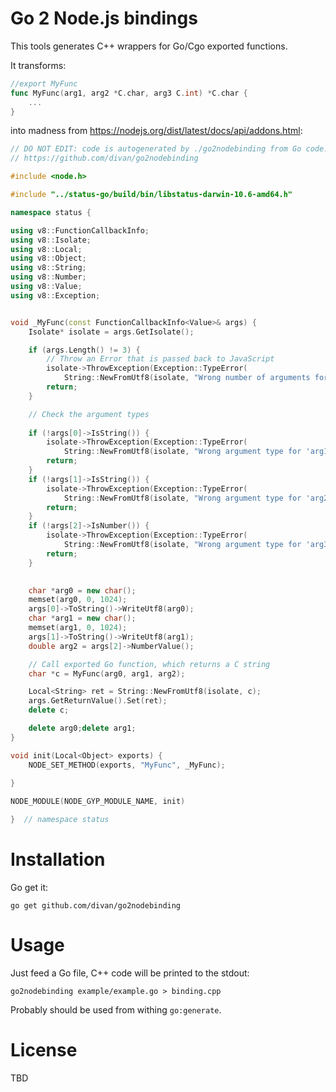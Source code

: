 # Go 2 Node.js bindings

This tools generates C++ wrappers for Go/Cgo exported functions.

It transforms:

```go
//export MyFunc
func MyFunc(arg1, arg2 *C.char, arg3 C.int) *C.char {
	...
}
```

into madness from https://nodejs.org/dist/latest/docs/api/addons.html:

```c++
// DO NOT EDIT: code is autogenerated by ./go2nodebinding from Go code.
// https://github.com/divan/go2nodebinding

#include <node.h>

#include "../status-go/build/bin/libstatus-darwin-10.6-amd64.h"

namespace status {

using v8::FunctionCallbackInfo;
using v8::Isolate;
using v8::Local;
using v8::Object;
using v8::String;
using v8::Number;
using v8::Value;
using v8::Exception;


void _MyFunc(const FunctionCallbackInfo<Value>& args) {
	Isolate* isolate = args.GetIsolate();

	if (args.Length() != 3) {
		// Throw an Error that is passed back to JavaScript
		isolate->ThrowException(Exception::TypeError(
			String::NewFromUtf8(isolate, "Wrong number of arguments for MyFunc")));
		return;
	}

	// Check the argument types
	
	if (!args[0]->IsString()) { 
		isolate->ThrowException(Exception::TypeError(
			String::NewFromUtf8(isolate, "Wrong argument type for 'arg1'")));
		return;
	}
	if (!args[1]->IsString()) { 
		isolate->ThrowException(Exception::TypeError(
			String::NewFromUtf8(isolate, "Wrong argument type for 'arg2'")));
		return;
	}
	if (!args[2]->IsNumber()) { 
		isolate->ThrowException(Exception::TypeError(
			String::NewFromUtf8(isolate, "Wrong argument type for 'arg3'")));
		return;
	}

	
	char *arg0 = new char();
	memset(arg0, 0, 1024);
	args[0]->ToString()->WriteUtf8(arg0); 
	char *arg1 = new char();
	memset(arg1, 0, 1024);
	args[1]->ToString()->WriteUtf8(arg1);  
	double arg2 = args[2]->NumberValue();

	// Call exported Go function, which returns a C string
	char *c = MyFunc(arg0, arg1, arg2);

	Local<String> ret = String::NewFromUtf8(isolate, c);
	args.GetReturnValue().Set(ret);
	delete c;

	delete arg0;delete arg1;
}

void init(Local<Object> exports) {
	NODE_SET_METHOD(exports, "MyFunc", _MyFunc);
	
}

NODE_MODULE(NODE_GYP_MODULE_NAME, init)

}  // namespace status


```

# Installation

Go get it:

```
go get github.com/divan/go2nodebinding
```

# Usage

Just feed a Go file, C++ code will be printed to the stdout:

```
go2nodebinding example/example.go > binding.cpp
```

Probably should be used from withing `go:generate`.

# License

TBD
